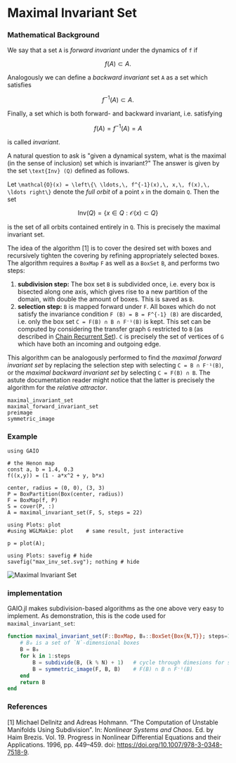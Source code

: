 # Maximal Invariant Set

### Mathematical Background


We say that a set ``A`` is _forward invariant_ under the dynamics of ``f`` if 
```math
f (A) \subset A . 
```
Analogously we can define a _backward invariant_ set ``A`` as a set which satisfies
```math
f^{-1} (A) \subset A . 
```
Finally, a set which is both forward- and backward invariant, i.e. satisfying
```math
f (A) = f^{-1} (A) = A
```
is called _invariant_. 

A natural question to ask is "given a dynamical system, what is the maximal (in the sense of inclusion) set which is invariant?" The answer is given by the set ``\text{Inv} (Q)`` defined as follows. 

Let ``\mathcal{O}(x) = \left\{\ \ldots,\, f^{-1}(x),\, x,\, f(x),\, \ldots right\}`` denote the _full orbit_ of a point ``x`` in the domain ``Q``. Then the set 
```math
\text{Inv} (Q) = \left\{ x \in Q : \mathcal{O} (x) \subset Q \right\}
```
is the set of all orbits contained entirely in ``Q``. This is precisely the maximal invariant set. 

The idea of the algorithm [1] is to cover the desired set with boxes and recursively tighten the covering by refining appropriately selected boxes. The algorithm requires a `BoxMap` `F` as well as a `BoxSet` `B`, and performs two steps:
1. **subdivision step:** The box set `B` is subdivided once, i.e. every box is bisected along one axis, which gives rise to a new partition of the domain, with double the amount of boxes. This is saved as `B`. 
2. **selection step:** `B` is mapped forward under `F`. All boxes which do not satisfy the invariance condition ``F (B) = B = F^{-1} (B)`` are discarded, i.e. only the box set `C = F(B) ∩ B ∩ F⁻¹(B)` is kept. This set can be computed by considering the transfer graph `G` restricted to `B` (as described in [Chain Recurrent Set](@ref)). `C` is precisely the set of vertices of `G` which have both an incoming and outgoing edge. 

This algorithm can be analogously performed to find the _maximal forward invariant set_ by replacing the selection step with selecting `C = B ∩ F⁻¹(B)`, or the _maximal backward invariant set_ by selecting `C = F(B) ∩ B`. The astute documentation reader might notice that the latter is precisely the algorithm for the _relative attractor_. 

```@docs
maximal_invariant_set
maximal_forward_invariant_set
preimage
symmetric_image
```

### Example

```@example 1
using GAIO

# the Henon map
const a, b = 1.4, 0.3
f((x,y)) = (1 - a*x^2 + y, b*x)

center, radius = (0, 0), (3, 3)
P = BoxPartition(Box(center, radius))
F = BoxMap(f, P)
S = cover(P, :)
A = maximal_invariant_set(F, S, steps = 22)

using Plots: plot
#using WGLMakie: plot    # same result, just interactive

p = plot(A);

using Plots: savefig # hide
savefig("max_inv_set.svg"); nothing # hide
```

![Maximal Invariant Set](max_inv_set.svg)

### implementation

GAIO.jl makes subdivision-based algorithms as the one above very easy to implement. As demonstration, this is the code used for `maximal_invariant_set`:

```julia
function maximal_invariant_set(F::BoxMap, B₀::BoxSet{Box{N,T}}; steps=12) where {N,T}
    # B₀ is a set of `N`-dimensional boxes
    B = B₀
    for k in 1:steps
        B = subdivide(B, (k % N) + 1)   # cycle through dimesions for subdivision
        B = symmetric_image(F, B, B)    # F(B) ∩ B ∩ F⁻¹(B)
    end
    return B
end
```

### References

[1] Michael Dellnitz and Adreas Hohmann. “The Computation of Unstable Manifolds Using Subdivision”. In: _Nonlinear Systems and Chaos_. Ed. by Haim Brezis. Vol. 19. Progress in Nonlinear Differential Equations and their Applications. 1996, pp. 449–459. doi: https://doi.org/10.1007/978-3-0348-7518-9.
